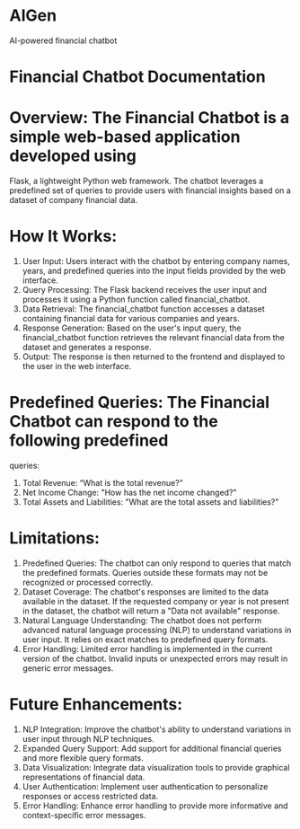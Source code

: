 # AIGen
AI-powered financial chatbot

# Financial Chatbot Documentation

# Overview: The Financial Chatbot is a simple web-based application developed using
Flask, a lightweight Python web framework. The chatbot leverages a predefined set of
queries to provide users with financial insights based on a dataset of company financial
data.
# How It Works:
1. User Input: Users interact with the chatbot by entering company names, years,
and predefined queries into the input fields provided by the web interface.
2. Query Processing: The Flask backend receives the user input and processes it
using a Python function called financial_chatbot.
3. Data Retrieval: The financial_chatbot function accesses a dataset containing
financial data for various companies and years.
4. Response Generation: Based on the user's input query, the financial_chatbot
function retrieves the relevant financial data from the dataset and generates a
response.
5. Output: The response is then returned to the frontend and displayed to the user
in the web interface.
# Predefined Queries: The Financial Chatbot can respond to the following predefined
queries:
1. Total Revenue: “What is the total revenue?”
2. Net Income Change: "How has the net income changed?"
3. Total Assets and Liabilities: "What are the total assets and liabilities?"
# Limitations:
1. Predefined Queries: The chatbot can only respond to queries that match the
predefined formats. Queries outside these formats may not be recognized or
processed correctly.
2. Dataset Coverage: The chatbot's responses are limited to the data available in
the dataset. If the requested company or year is not present in the dataset, the
chatbot will return a "Data not available" response.
3. Natural Language Understanding: The chatbot does not perform advanced
natural language processing (NLP) to understand variations in user input. It relies
on exact matches to predefined query formats.
4. Error Handling: Limited error handling is implemented in the current version of
the chatbot. Invalid inputs or unexpected errors may result in generic error
messages.
# Future Enhancements:
1. NLP Integration: Improve the chatbot's ability to understand variations in user
input through NLP techniques.
2. Expanded Query Support: Add support for additional financial queries and
more flexible query formats.
3. Data Visualization: Integrate data visualization tools to provide graphical
representations of financial data.
4. User Authentication: Implement user authentication to personalize responses
or access restricted data.
5. Error Handling: Enhance error handling to provide more informative and
context-specific error messages.
